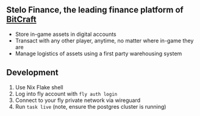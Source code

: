 ## Stelo Finance, the leading finance platform of [BitCraft](https://bitcraftonline.com/)
- Store in-game assets in digital accounts
- Transact with any other player, anytime, no matter where in-game they are
- Manage logistics of assets using a first party warehousing system

## Development
1. Use Nix Flake shell
2. Log into fly account with `fly auth login`
3. Connect to your fly private network via wireguard
4. Run `task live` (note, ensure the postgres cluster is running)
